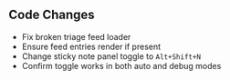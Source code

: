 ## Code Changes

- Fix broken triage feed loader
- Ensure feed entries render if present
- Change sticky note panel toggle to `Alt+Shift+N`
- Confirm toggle works in both auto and debug modes
